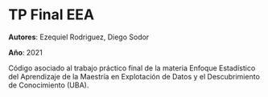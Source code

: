 # TP Final EEA

**Autores**: Ezequiel Rodriguez, Diego Sodor
 
**Año**: 2021
 
Código asociado al trabajo práctico final de la materia Enfoque Estadístico del Aprendizaje de la Maestría en Explotación de Datos y el Descubrimiento de Conocimiento (UBA).
 

